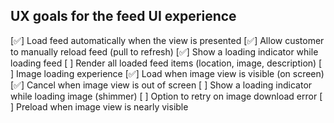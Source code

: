 ## UX goals for the feed UI experience

[✅] Load feed automatically when the view is presented
[✅] Allow customer to manually reload feed (pull to refresh)
[✅] Show a loading indicator while loading feed
[ ] Render all loaded feed items (location, image, description)
[ ] Image loading experience
    [✅] Load when image view is visible (on screen)
    [✅] Cancel when image view is out of screen
    [ ] Show a loading indicator while loading image (shimmer)
    [ ] Option to retry on image download error
    [ ] Preload when image view is nearly visible
 
